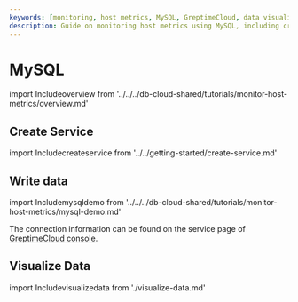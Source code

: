 ```yaml
---
keywords: [monitoring, host metrics, MySQL, GreptimeCloud, data visualization]
description: Guide on monitoring host metrics using MySQL, including creating a service, writing data, and visualizing data.
---
```


# MySQL

import Includeoverview from '../../../db-cloud-shared/tutorials/monitor-host-metrics/overview.md' 

<Includeoverview/>

## Create Service

import Includecreateservice from '../../getting-started/create-service.md' 

<Includecreateservice/>

## Write data

import Includemysqldemo from '../../../db-cloud-shared/tutorials/monitor-host-metrics/mysql-demo.md' 

<Includemysqldemo/>

The connection information can be found on the service page of [GreptimeCloud console](https://console.greptime.cloud/service).

## Visualize Data

import Includevisualizedata from './visualize-data.md' 

<Includevisualizedata/>
